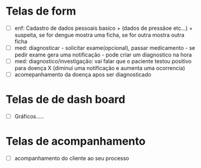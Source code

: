 # Telas de form

 - [ ] enf: Cadastro de dados pessoais basico + (dados de pressãoe etc...) + suspeita, se for dengue mostra uma ficha, se for outra mostra outra ficha
 - [ ] med: diagnosticar - solicitar exame(opcional), passar medicamento - se pedir exame gera uma notificação - pode criar um diagnostico na hora
 - [ ] med: diagnostico/investigação: vai falar que o paciente testou positivo para doença X (diminui uma notificação e aumenta uma ocorrencia)
 - [ ] acomepanhamento da doença apos ser diagnosticado

# Telas de de dash board
 - [ ] Gráficos.....

# Telas de acompanhamento
- [ ] acompanhamento do cliente ao seu processo
  

